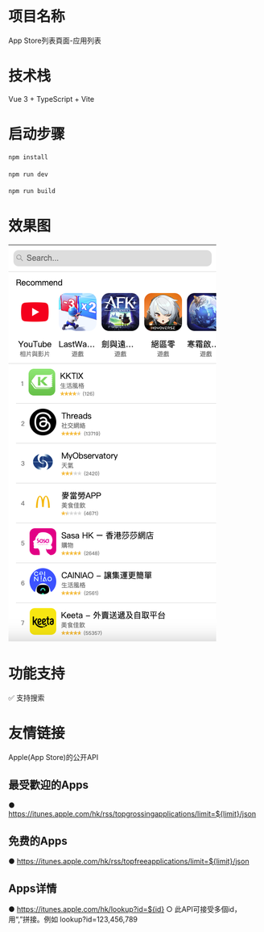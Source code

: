 # 项目名称
App Store列表⾴⾯-应用列表

# 技术栈
Vue 3 + TypeScript + Vite

# 启动步骤
``` bash
npm install

npm run dev

npm run build
```

# 效果图
![Alt text](./src/assets/img/effectDrawing.png)

# 功能支持
✅ 支持搜索

# 友情链接
Apple(App Store)的公开API

## 最受歡迎的Apps
● https://itunes.apple.com/hk/rss/topgrossingapplications/limit=${limit}/json

## 免费的Apps
● https://itunes.apple.com/hk/rss/topfreeapplications/limit=${limit}/json

## Apps详情
● https://itunes.apple.com/hk/lookup?id=${id}
    ○ 此API可接受多個id，⽤“,”拼接。例如 lookup?id=123,456,789